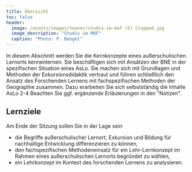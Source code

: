 ```yaml
---
title: Übersicht
toc: false
header:
  image: /assets/images/teaser/studis-im-mof (5) Cropped.jpg
  image_description: "Studis im MOF"
  caption: "Photo: P. Bengel"
---
```



In diesem Abschnitt werden Sie die Kernkonzepte eines außerschulischen Lernorts kennenlernen. Sie beschäftigen sich mit Ansätzen der BNE in der spezifischen Situation eines AsLo. Sie machen sich mit Grundlagen und Methoden der Exkursionsdidaktik vertraut und führen schließlich den Ansatz des Forschenden Lernens mit fachspezifischen Methoden der Geographie zusammen. Dazu erarbeiten Sie sich selbstständig die Inhalte AsLo 2-4 
Beachten Sie ggf. ergänzende Erläuterungen in den "Notizen".
<!--more-->


## Lernziele
Am Ende der Sitzung sollen Sie in der Lage sein

* die Begriffe außerschulischer Lernort, Exkursion und Bildung für nachhaltige Entwicklung differenzieren zu können,
* den fachspezifischen Methodeneinsatz für ein Lehr-Lernkonzept im Rahmen eines außerschulischen Lernorts begründet zu wählen,
* ein Lehrkonzept im Kontext des forschenden Lernens zu analysieren. 





